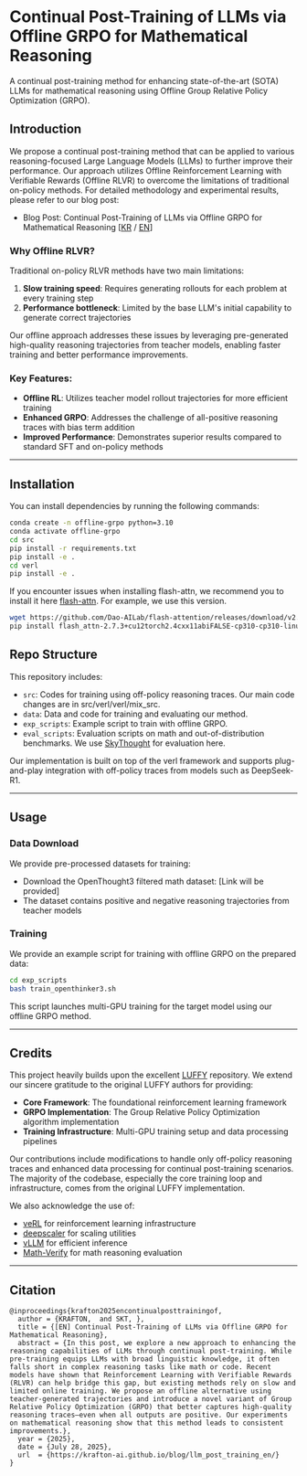 # Continual Post-Training of LLMs via Offline GRPO for Mathematical Reasoning

A continual post-training method for enhancing state-of-the-art (SOTA) LLMs for mathematical reasoning using Offline Group Relative Policy Optimization (GRPO).

## Introduction

We propose a continual post-training method that can be applied to various reasoning-focused Large Language Models (LLMs) to further improve their performance. Our approach utilizes Offline Reinforcement Learning with Verifiable Rewards (Offline RLVR) to overcome the limitations of traditional on-policy methods.
For detailed methodology and experimental results, please refer to our blog post:
- Blog Post: Continual Post-Training of LLMs via Offline GRPO for Mathematical Reasoning [[KR](https://krafton-ai.github.io/blog/llm_post_training_kr/) / [EN](https://krafton-ai.github.io/blog/llm_post_training_en/)]

### Why Offline RLVR?

Traditional on-policy RLVR methods have two main limitations:
1. **Slow training speed**: Requires generating rollouts for each problem at every training step
2. **Performance bottleneck**: Limited by the base LLM's initial capability to generate correct trajectories

Our offline approach addresses these issues by leveraging pre-generated high-quality reasoning trajectories from teacher models, enabling faster training and better performance improvements.

### Key Features:
- **Offline RL**: Utilizes teacher model rollout trajectories for more efficient training
- **Enhanced GRPO**: Addresses the challenge of all-positive reasoning traces with bias term addition
- **Improved Performance**: Demonstrates superior results compared to standard SFT and on-policy methods

---

## Installation

You can install dependencies by running the following commands:
```bash
conda create -n offline-grpo python=3.10
conda activate offline-grpo
cd src
pip install -r requirements.txt
pip install -e .
cd verl
pip install -e .
```

If you encounter issues when installing flash-attn, we recommend you to install it here
[flash-attn](https://github.com/Dao-AILab/flash-attention/releases/tag/v2.7.3). For example, we use this version.
```bash
wget https://github.com/Dao-AILab/flash-attention/releases/download/v2.7.3/flash_attn-2.7.3+cu12torch2.4cxx11abiFALSE-cp310-cp310-linux_x86_64.whl
pip install flash_attn-2.7.3+cu12torch2.4cxx11abiFALSE-cp310-cp310-linux_x86_64.whl
```

## Repo Structure

This repository includes:

- `src`: Codes for training using off-policy reasoning traces. Our main code changes are in src/verl/verl/mix_src.
- `data`: Data and code for training and evaluating our method.
- `exp_scripts`: Example script to train with offline GRPO.
- `eval_scripts`: Evaluation scripts on math and out-of-distribution benchmarks. We use [SkyThought](https://github.com/NovaSky-AI/SkyThought) for evaluation here.

Our implementation is built on top of the verl framework and supports plug-and-play integration with off-policy traces from models such as DeepSeek-R1.

---

## Usage

### Data Download
We provide pre-processed datasets for training:
- Download the OpenThought3 filtered math dataset: [Link will be provided]
- The dataset contains positive and negative reasoning trajectories from teacher models

### Training

We provide an example script for training with offline GRPO on the prepared data:

```bash
cd exp_scripts
bash train_openthinker3.sh
```
This script launches multi-GPU training for the target model using our offline GRPO method.

---

## Credits

This project heavily builds upon the excellent [LUFFY](https://github.com/ElliottYan/LUFFY) repository. We extend our sincere gratitude to the original LUFFY authors for providing:

- **Core Framework**: The foundational reinforcement learning framework
- **GRPO Implementation**: The Group Relative Policy Optimization algorithm implementation
- **Training Infrastructure**: Multi-GPU training setup and data processing pipelines

Our contributions include modifications to handle only off-policy reasoning traces and enhanced data processing for continual post-training scenarios. The majority of the codebase, especially the core training loop and infrastructure, comes from the original LUFFY implementation.

We also acknowledge the use of:
- [veRL](https://github.com/volcengine/verl) for reinforcement learning infrastructure
- [deepscaler](https://github.com/agentica-project/rllm) for scaling utilities
- [vLLM](https://github.com/vllm-project/vllm) for efficient inference
- [Math-Verify](https://github.com/huggingface/Math-Verify) for math reasoning evaluation

---

## Citation

```
@inproceedings{krafton2025encontinualposttrainingof,
  author = {KRAFTON,  and SKT, },
  title = {[EN] Continual Post-Training of LLMs via Offline GRPO for Mathematical Reasoning},
  abstract = {In this post, we explore a new approach to enhancing the reasoning capabilities of LLMs through continual post-training. While pre-training equips LLMs with broad linguistic knowledge, it often falls short in complex reasoning tasks like math or code. Recent models have shown that Reinforcement Learning with Verifiable Rewards (RLVR) can help bridge this gap, but existing methods rely on slow and limited online training. We propose an offline alternative using teacher-generated trajectories and introduce a novel variant of Group Relative Policy Optimization (GRPO) that better captures high-quality reasoning traces—even when all outputs are positive. Our experiments on mathematical reasoning show that this method leads to consistent improvements.},
  year = {2025},
  date = {July 28, 2025},
  url  = {https://krafton-ai.github.io/blog/llm_post_training_en/}
}
```
